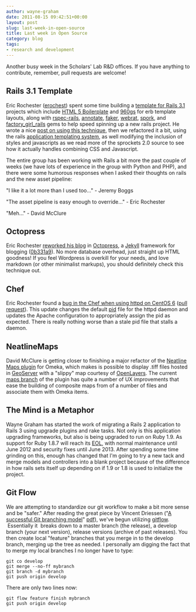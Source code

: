 ```yaml
---
author: wayne-graham
date: 2011-08-15 09:42:51+00:00
layout: post
slug: last-week-in-open-source
title: Last week in Open Source
category: blog
tags:
- research and development
---
```


Another busy week in the Scholars' Lab R&D offices. If you have anything to contribute, remember, pull requests are welcome!


## Rails 3.1 Template


Eric Rochester ([erochest](https://github.com/erochest)) spent some time building a [template for Rails 3.1](https://github.com/scholarslab/rails31-template) projects which include [HTML 5 Boilerplate](http://html5boilerplate.com/) and [960gs](http://960.gs/) for erb template layouts, along with [rspec-rails](https://rubygems.org/gems/rspec-rails), [annotate](https://rubygems.org/gems/annotate), [faker](https://rubygems.org/gems/faker), [webrat](https://rubygems.org/gems/webrat), [spork](https://rubygems.org/gems/spork), and [factory_girl_rails](https://rubygems.org/gems/factory_girl_rails) gems to help speed spinning up a new rails project. He wrote a nice [post on using this technique](http://www.scholarslab.org/slab-code/web-development-template-rails-3-1-html-5-boilerplate-960-gs/), then we refactored it a bit, using the rails [application templating system](http://guides.rubyonrails.org/generators.html#application-templates), as well modifying the inclusion of styles and javascripts as we read more of the sprockets 2.0 source to see how it actually handles combining CSS and Javascript.

The entire group has been working with Rails a bit more the past couple of weeks (we have lots of experience in the group with Python and PHP), and there were some humorous responses when I asked their thoughts on rails and the new asset pipeline:

"I like it a lot more than I used too..." - Jeremy Boggs

"The asset pipeline is easy enough to override..." - Eric Rochester

"Meh..." - David McClure


## Octopress


Eric Rochester [reworked his blog](http://www.ericrochester.com/) in [Octopress](http://octopress.org/), a [Jekyll](http://github.com/mojombo/jekyll) framework for blogging ([0b331a9](https://github.com/erochest/erochest.github.com)). No more database overhead, just straight up HTML goodness! If you feel Wordpress is overkill for your needs, and love markdown (or other minimalist markups), you should definitely check this technique out.


## Chef


Eric Rochester found a [bug in the Chef when using httpd on CentOS 6](http://tickets.opscode.com/browse/COOK-665) ([pull request](https://github.com/opscode/cookbooks/pull/178)). This update changes the default [pid](http://en.wikipedia.org/wiki/Process_identifier) file for the httpd daemon and updates the Apache configuration to appropriately assign the pid as expected. There is really nothing worse than a stale pid file that stalls a daemon.


## NeatlineMaps


David McClure is getting closer to finishing a major refactor of the [Neatline Maps plugin](https://github.com/scholarslab/NeatlineMaps) for Omeka, which makes is possible to display .tiff files hosted in [GeoServer](http://geoserver.org/display/GEOS/Welcome) with a "slippy" map courtesy of [OpenLayers](http://www.openlayers.org). The current [maps branch](https://github.com/scholarslab/NeatlineMaps/tree/maps) of the plugin has quite a number of UX improvements that ease the building of composite maps from of a number of files and associate them with Omeka items.


## The Mind is a Metaphor


Wayne Graham has started the work of migrating a Rails 2 application to Rails 3 using upgrade plugins and rake tasks. Not only is this application upgrading frameworks, but also is being upgraded to run on Ruby 1.9. As support for Ruby 1.8.7 will reach its [EOL](http://redmine.ruby-lang.org/issues/4996), with normal maintenance until June 2012 and security fixes until June 2013. After spending some time grinding on this, enough has changed that I'm going to try a new tack and merge models and controllers into a blank project because of the difference in how rails sets itself up depending on if 1.9 or 1.8 is used to initialize the project.


## Git Flow


We are attempting to standardize our git workflow to make a bit more sense and be "safer." After reading the great piece by Vincent Driessen ("[A successful Git branching model](http://nvie.com/posts/a-successful-git-branching-model/)" [pdf](http://github.com/downloads/nvie/gitflow/Git-branching-model.pdf)), we've begun utilizing [gitflow](https://github.com/nvie/gitflow).  Essentially it  breaks down to a master branch (the release), a develop branch (your next version), release versions (archive of past releases). You then create local "feature" branches that you merge in to the develop branch, merging up the tree as needed. I personally am digging the fact that to merge my local branches I no longer have to type:

```
git co develop
git merge --no-ff mybranch
git branch -d mybranch
git push origin develop
```

There are only two lines now:

```
git flow feature finish mybranch
git push origin develop
```
